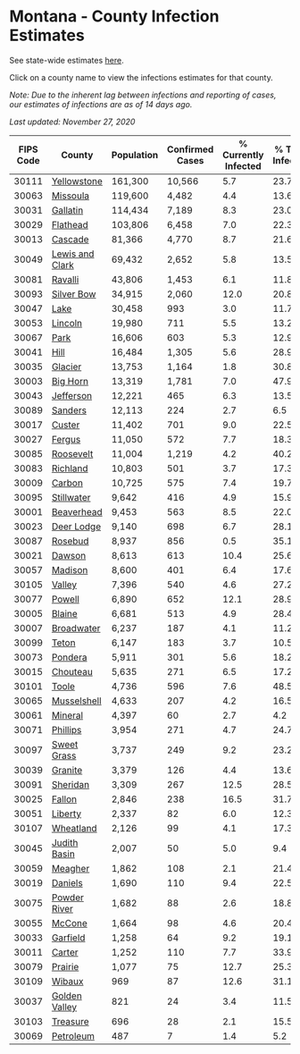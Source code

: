 # Montana - County Infection Estimates

See state-wide estimates [here](/infections/us-mt).

Click on a county name to view the infections estimates for that county.

*Note: Due to the inherent lag between infections and reporting of cases, our estimates of infections are as of 14 days ago.*

*Last updated: November 27, 2020*

|   FIPS Code |                             County |   Population |   Confirmed Cases |   % Currently Infected |   % Total Infected |
|-------------|------------------------------------|--------------|-------------------|------------------------|--------------------|
|       30111 |         [Yellowstone](yellowstone) |      161,300 |            10,566 |                    5.7 |               23.7 |
|       30063 |               [Missoula](missoula) |      119,600 |             4,482 |                    4.4 |               13.6 |
|       30031 |               [Gallatin](gallatin) |      114,434 |             7,189 |                    8.3 |               23.0 |
|       30029 |               [Flathead](flathead) |      103,806 |             6,458 |                    7.0 |               22.3 |
|       30013 |                 [Cascade](cascade) |       81,366 |             4,770 |                    8.7 |               21.6 |
|       30049 | [Lewis and Clark](lewis-and-clark) |       69,432 |             2,652 |                    5.8 |               13.5 |
|       30081 |                 [Ravalli](ravalli) |       43,806 |             1,453 |                    6.1 |               11.8 |
|       30093 |           [Silver Bow](silver-bow) |       34,915 |             2,060 |                   12.0 |               20.8 |
|       30047 |                       [Lake](lake) |       30,458 |               993 |                    3.0 |               11.7 |
|       30053 |                 [Lincoln](lincoln) |       19,980 |               711 |                    5.5 |               13.2 |
|       30067 |                       [Park](park) |       16,606 |               603 |                    5.3 |               12.9 |
|       30041 |                       [Hill](hill) |       16,484 |             1,305 |                    5.6 |               28.9 |
|       30035 |                 [Glacier](glacier) |       13,753 |             1,164 |                    1.8 |               30.8 |
|       30003 |               [Big Horn](big-horn) |       13,319 |             1,781 |                    7.0 |               47.9 |
|       30043 |             [Jefferson](jefferson) |       12,221 |               465 |                    6.3 |               13.5 |
|       30089 |                 [Sanders](sanders) |       12,113 |               224 |                    2.7 |                6.5 |
|       30017 |                   [Custer](custer) |       11,402 |               701 |                    9.0 |               22.5 |
|       30027 |                   [Fergus](fergus) |       11,050 |               572 |                    7.7 |               18.3 |
|       30085 |             [Roosevelt](roosevelt) |       11,004 |             1,219 |                    4.2 |               40.2 |
|       30083 |               [Richland](richland) |       10,803 |               501 |                    3.7 |               17.3 |
|       30009 |                   [Carbon](carbon) |       10,725 |               575 |                    7.4 |               19.7 |
|       30095 |           [Stillwater](stillwater) |        9,642 |               416 |                    4.9 |               15.9 |
|       30001 |           [Beaverhead](beaverhead) |        9,453 |               563 |                    8.5 |               22.0 |
|       30023 |           [Deer Lodge](deer-lodge) |        9,140 |               698 |                    6.7 |               28.1 |
|       30087 |                 [Rosebud](rosebud) |        8,937 |               856 |                    0.5 |               35.1 |
|       30021 |                   [Dawson](dawson) |        8,613 |               613 |                   10.4 |               25.6 |
|       30057 |                 [Madison](madison) |        8,600 |               401 |                    6.4 |               17.6 |
|       30105 |                   [Valley](valley) |        7,396 |               540 |                    4.6 |               27.2 |
|       30077 |                   [Powell](powell) |        6,890 |               652 |                   12.1 |               28.9 |
|       30005 |                   [Blaine](blaine) |        6,681 |               513 |                    4.9 |               28.4 |
|       30007 |           [Broadwater](broadwater) |        6,237 |               187 |                    4.1 |               11.2 |
|       30099 |                     [Teton](teton) |        6,147 |               183 |                    3.7 |               10.5 |
|       30073 |                 [Pondera](pondera) |        5,911 |               301 |                    5.6 |               18.2 |
|       30015 |               [Chouteau](chouteau) |        5,635 |               271 |                    6.5 |               17.2 |
|       30101 |                     [Toole](toole) |        4,736 |               596 |                    7.6 |               48.5 |
|       30065 |         [Musselshell](musselshell) |        4,633 |               207 |                    4.2 |               16.5 |
|       30061 |                 [Mineral](mineral) |        4,397 |                60 |                    2.7 |                4.2 |
|       30071 |               [Phillips](phillips) |        3,954 |               271 |                    4.7 |               24.7 |
|       30097 |         [Sweet Grass](sweet-grass) |        3,737 |               249 |                    9.2 |               23.2 |
|       30039 |                 [Granite](granite) |        3,379 |               126 |                    4.4 |               13.6 |
|       30091 |               [Sheridan](sheridan) |        3,309 |               267 |                   12.5 |               28.5 |
|       30025 |                   [Fallon](fallon) |        2,846 |               238 |                   16.5 |               31.7 |
|       30051 |                 [Liberty](liberty) |        2,337 |                82 |                    6.0 |               12.3 |
|       30107 |             [Wheatland](wheatland) |        2,126 |                99 |                    4.1 |               17.3 |
|       30045 |       [Judith Basin](judith-basin) |        2,007 |                50 |                    5.0 |                9.4 |
|       30059 |                 [Meagher](meagher) |        1,862 |               108 |                    2.1 |               21.4 |
|       30019 |                 [Daniels](daniels) |        1,690 |               110 |                    9.4 |               22.5 |
|       30075 |       [Powder River](powder-river) |        1,682 |                88 |                    2.6 |               18.8 |
|       30055 |                   [McCone](mccone) |        1,664 |                98 |                    4.6 |               20.4 |
|       30033 |               [Garfield](garfield) |        1,258 |                64 |                    9.2 |               19.1 |
|       30011 |                   [Carter](carter) |        1,252 |               110 |                    7.7 |               33.9 |
|       30079 |                 [Prairie](prairie) |        1,077 |                75 |                   12.7 |               25.3 |
|       30109 |                   [Wibaux](wibaux) |          969 |                87 |                   12.6 |               31.1 |
|       30037 |     [Golden Valley](golden-valley) |          821 |                24 |                    3.4 |               11.5 |
|       30103 |               [Treasure](treasure) |          696 |                28 |                    2.1 |               15.5 |
|       30069 |             [Petroleum](petroleum) |          487 |                 7 |                    1.4 |                5.2 |